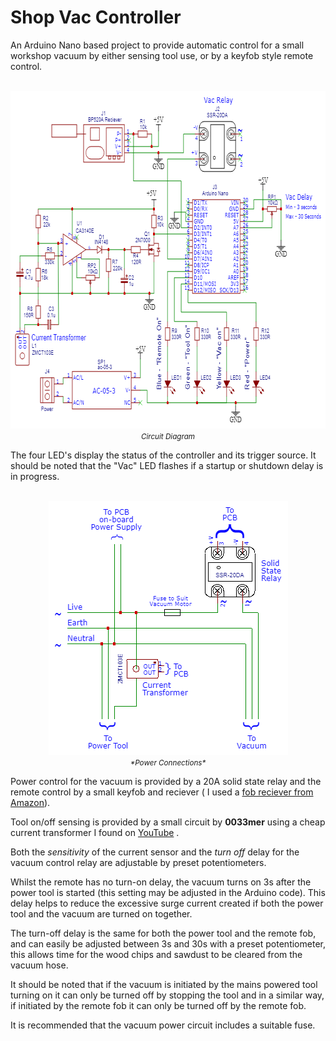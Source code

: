 # Shop Vac Controller

 An Arduino Nano based project to provide automatic control for a small workshop vacuum by either sensing tool use, or by a keyfob style remote control.
<p align="center"><br>
<img width="654" height="540" src="readme.images/SCH.Shop.Vac.Controller.png"><br>
<span style="font-size: smaller; font-style:italic">Circuit Diagram</span></p>
The four LED's display the status of the controller and its trigger source. It should be noted that the "Vac" LED flashes if a startup or shutdown delay is in progress.

<p align="center"><br>
<img width="383" height="406" src="readme.images/SCH.Shop.Vac.Mains.png">
<br>
<span style="font-size: smaller; font-style:italic">*Power Connections*</span></p>

 Power control for the vacuum is provided by a 20A solid state relay and the remote control by a small keyfob and reciever ( I used a [fob reciever from Amazon](https://www.amazon.co.uk/gp/product/B08SHQ749R/)).

Tool on/off sensing is provided by a small circuit by **0033mer** using a cheap current transformer  I found on [YouTube](https://www.youtube.com/watch?v=gvBVxQGS_OU&t=280s) .

Both the *sensitivity* of the current sensor and the *turn off* delay for the vacuum control relay are adjustable by preset potentiometers.

Whilst the remote has no turn-on delay, the vacuum turns on 3s after the power tool is started (this setting may be adjusted in the Arduino code). This delay helps to reduce the excessive surge current created if both the power tool and the vacuum are turned on together.

The turn-off delay is the same for both the power tool and the remote fob, and can easily be adjusted between 3s and 30s with a preset potentiometer, this allows time for the wood chips and sawdust to be cleared from the vacuum hose.

It should be noted that if the vacuum is initiated by the mains powered tool turning on it can only be turned off by stopping the tool and in a similar way, if initiated by the remote fob it can only be turned off by the remote fob.

It is recommended that the vacuum power circuit includes a suitable fuse.
